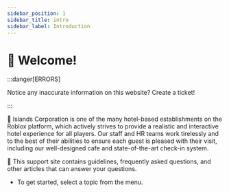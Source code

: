 ```yaml
---
sidebar_position: 1
sidebar_title: intro
sidebar_label: Introduction
---
```


# 👋 Welcome!

:::danger[ERRORS]

Notice any inaccurate information on this website? Create a ticket!

:::


👋 Islands Corporation is one of the many hotel-based establishments on the Roblox platform, which actively strives to provide a realistic and interactive hotel experience for all players. Our staff and HR teams work tirelessly and to the best of their abilities to ensure each guest is pleased with their visit, including our well-designed cafe and state-of-the-art check-in system.

🔎 This support site contains guidelines, frequently asked questions, and other articles that can answer your questions.
- To get started, select a topic from the menu.
